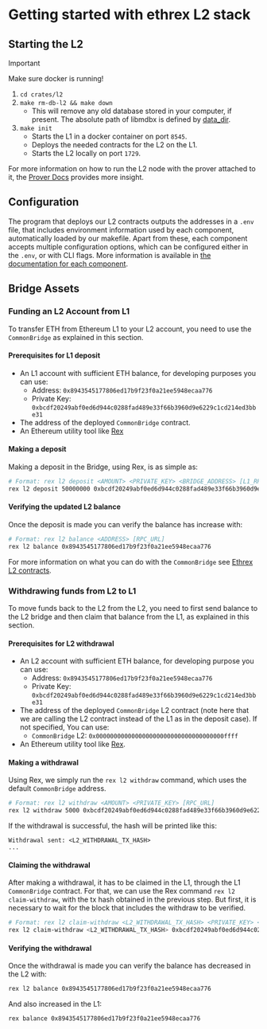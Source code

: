 # Getting started with ethrex L2 stack

## Starting the L2

> [!IMPORTANT]
> Make sure docker is running!

1. `cd crates/l2`
2. `make rm-db-l2 && make down`
   - This will remove any old database stored in your computer, if present. The absolute path of libmdbx is defined by [data_dir](https://docs.rs/dirs/latest/dirs/fn.data_dir.html).
3. `make init`
   - Starts the L1 in a docker container on port `8545`.
   - Deploys the needed contracts for the L2 on the L1.
   - Starts the L2 locally on port `1729`.

For more information on how to run the L2 node with the prover attached to it, the [Prover Docs](./prover.md) provides more insight.

## Configuration

The program that deploys our L2 contracts outputs the addresses in a `.env` file, that includes environment information used by each component, automatically loaded by our makefile.
Apart from these, each component accepts multiple configuration options, which can be configured either in the `.env`, or with CLI flags.
More information is available in [the documentation for each component](./architecture.md).

## Bridge Assets

### Funding an L2 Account from L1

To transfer ETH from Ethereum L1 to your L2 account, you need to use the `CommonBridge` as explained in this section.

#### Prerequisites for L1 deposit

- An L1 account with sufficient ETH balance, for developing purposes you can use:
  - Address: `0x8943545177806ed17b9f23f0a21ee5948ecaa776`
  - Private Key: `0xbcdf20249abf0ed6d944c0288fad489e33f66b3960d9e6229c1cd214ed3bbe31`
- The address of the deployed `CommonBridge` contract.
- An Ethereum utility tool like [Rex](https://github.com/lambdaclass/rex)

#### Making a deposit

Making a deposit in the Bridge, using Rex, is as simple as:

```sh
# Format: rex l2 deposit <AMOUNT> <PRIVATE_KEY> <BRIDGE_ADDRESS> [L1_RPC_URL]
rex l2 deposit 50000000 0xbcdf20249abf0ed6d944c0288fad489e33f66b3960d9e6229c1cd214ed3bbe31 0x65dd6dc5df74b7e08e92c910122f91d7b2d5184f
```

#### Verifying the updated L2 balance

Once the deposit is made you can verify the balance has increase with:

```sh
# Format: rex l2 balance <ADDRESS> [RPC_URL]
rex l2 balance 0x8943545177806ed17b9f23f0a21ee5948ecaa776
```

For more information on what you can do with the `CommonBridge` see [Ethrex L2 contracts](./contracts.md).

### Withdrawing funds from L2 to L1

To move funds back to the L2 from the L2, you need to first send balance to the L2 bridge and then claim that balance from the L1, as explained in this section.

#### Prerequisites for L2 withdrawal

- An L2 account with sufficient ETH balance, for developing purpose you can use:
  - Address: `0x8943545177806ed17b9f23f0a21ee5948ecaa776`
  - Private Key: `0xbcdf20249abf0ed6d944c0288fad489e33f66b3960d9e6229c1cd214ed3bbe31`
- The address of the deployed `CommonBridge` L2 contract (note here that we are calling the L2 contract instead of the L1 as in the deposit case). If not specified, You can use:
  - `CommonBridge` L2: `0x000000000000000000000000000000000000ffff`
- An Ethereum utility tool like [Rex](https://github.com/lambdaclass/rex).

#### Making a withdrawal

Using Rex, we simply run the `rex l2 withdraw` command, which uses the default `CommonBridge` address.

```sh
# Format: rex l2 withdraw <AMOUNT> <PRIVATE_KEY> [RPC_URL]
rex l2 withdraw 5000 0xbcdf20249abf0ed6d944c0288fad489e33f66b3960d9e6229c1cd214ed3bbe31
```

If the withdrawal is successful, the hash will be printed like this:

```text
Withdrawal sent: <L2_WITHDRAWAL_TX_HASH>
...
```

#### Claiming the withdrawal

After making a withdrawal, it has to be claimed in the L1, through the L1 `CommonBridge` contract.
For that, we can use the Rex command `rex l2 claim-withdraw`, with the tx hash obtained in the previous step.
But first, it is necessary to wait for the block that includes the withdraw to be verified.

<!-- TODO: how can we check the withdraw was verified? -->

```sh
# Format: rex l2 claim-withdraw <L2_WITHDRAWAL_TX_HASH> <PRIVATE_KEY> <BRIDGE_ADDRESS> [L1_RPC_URL] [RPC_URL]
rex l2 claim-withdraw <L2_WITHDRAWAL_TX_HASH> 0xbcdf20249abf0ed6d944c0288fad489e33f66b3960d9e6229c1cd214ed3bbe31 0x65dd6dc5df74b7e08e92c910122f91d7b2d5184f
```

#### Verifying the withdrawal

Once the withdrawal is made you can verify the balance has decreased in the L2 with:

```sh
rex l2 balance 0x8943545177806ed17b9f23f0a21ee5948ecaa776
```

And also increased in the L1:

```sh
rex balance 0x8943545177806ed17b9f23f0a21ee5948ecaa776
```
